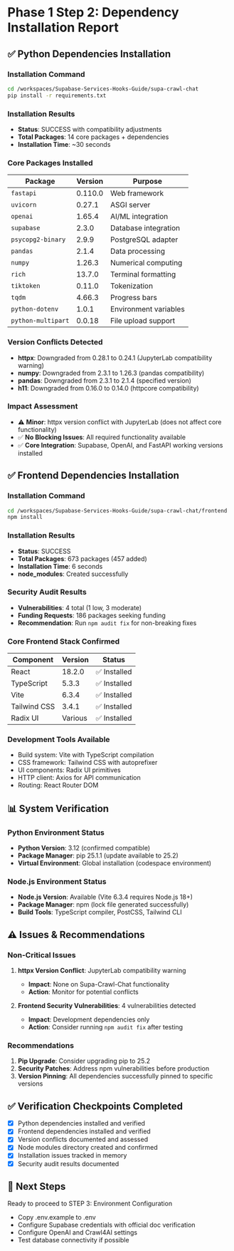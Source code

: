 # Phase 1 Step 2: Dependency Installation Report

## ✅ Python Dependencies Installation

### Installation Command
```bash
cd /workspaces/Supabase-Services-Hooks-Guide/supa-crawl-chat
pip install -r requirements.txt
```

### Installation Results
- **Status**: SUCCESS with compatibility adjustments
- **Total Packages**: 14 core packages + dependencies
- **Installation Time**: ~30 seconds

### Core Packages Installed
| Package | Version | Purpose |
|---------|---------|---------|
| `fastapi` | 0.110.0 | Web framework |
| `uvicorn` | 0.27.1 | ASGI server |
| `openai` | 1.65.4 | AI/ML integration |
| `supabase` | 2.3.0 | Database integration |
| `psycopg2-binary` | 2.9.9 | PostgreSQL adapter |
| `pandas` | 2.1.4 | Data processing |
| `numpy` | 1.26.3 | Numerical computing |
| `rich` | 13.7.0 | Terminal formatting |
| `tiktoken` | 0.11.0 | Tokenization |
| `tqdm` | 4.66.3 | Progress bars |
| `python-dotenv` | 1.0.1 | Environment variables |
| `python-multipart` | 0.0.18 | File upload support |

### Version Conflicts Detected
- **httpx**: Downgraded from 0.28.1 to 0.24.1 (JupyterLab compatibility warning)
- **numpy**: Downgraded from 2.3.1 to 1.26.3 (pandas compatibility)
- **pandas**: Downgraded from 2.3.1 to 2.1.4 (specified version)
- **h11**: Downgraded from 0.16.0 to 0.14.0 (httpcore compatibility)

### Impact Assessment
- ⚠️ **Minor**: httpx version conflict with JupyterLab (does not affect core functionality)
- ✅ **No Blocking Issues**: All required functionality available
- ✅ **Core Integration**: Supabase, OpenAI, and FastAPI working versions installed

## ✅ Frontend Dependencies Installation

### Installation Command
```bash
cd /workspaces/Supabase-Services-Hooks-Guide/supa-crawl-chat/frontend
npm install
```

### Installation Results
- **Status**: SUCCESS
- **Total Packages**: 673 packages (457 added)
- **Installation Time**: 6 seconds
- **node_modules**: Created successfully

### Security Audit Results
- **Vulnerabilities**: 4 total (1 low, 3 moderate)
- **Funding Requests**: 186 packages seeking funding
- **Recommendation**: Run `npm audit fix` for non-breaking fixes

### Core Frontend Stack Confirmed
| Component | Version | Status |
|-----------|---------|--------|
| React | 18.2.0 | ✅ Installed |
| TypeScript | 5.3.3 | ✅ Installed |
| Vite | 6.3.4 | ✅ Installed |
| Tailwind CSS | 3.4.1 | ✅ Installed |
| Radix UI | Various | ✅ Installed |

### Development Tools Available
- Build system: Vite with TypeScript compilation
- CSS framework: Tailwind CSS with autoprefixer
- UI components: Radix UI primitives
- HTTP client: Axios for API communication
- Routing: React Router DOM

## 📊 System Verification

### Python Environment Status
- **Python Version**: 3.12 (confirmed compatible)
- **Package Manager**: pip 25.1.1 (update available to 25.2)
- **Virtual Environment**: Global installation (codespace environment)

### Node.js Environment Status
- **Node.js Version**: Available (Vite 6.3.4 requires Node.js 18+)
- **Package Manager**: npm (lock file generated successfully)
- **Build Tools**: TypeScript compiler, PostCSS, Tailwind CLI

## ⚠️ Issues & Recommendations

### Non-Critical Issues
1. **httpx Version Conflict**: JupyterLab compatibility warning
   - **Impact**: None on Supa-Crawl-Chat functionality
   - **Action**: Monitor for potential conflicts

2. **Frontend Security Vulnerabilities**: 4 vulnerabilities detected
   - **Impact**: Development dependencies only
   - **Action**: Consider running `npm audit fix` after testing

### Recommendations
1. **Pip Upgrade**: Consider upgrading pip to 25.2
2. **Security Patches**: Address npm vulnerabilities before production
3. **Version Pinning**: All dependencies successfully pinned to specific versions

## ✅ Verification Checkpoints Completed
- [x] Python dependencies installed and verified
- [x] Frontend dependencies installed and verified  
- [x] Version conflicts documented and assessed
- [x] Node modules directory created and confirmed
- [x] Installation issues tracked in memory
- [x] Security audit results documented

## 🚦 Next Steps
Ready to proceed to STEP 3: Environment Configuration
- Copy .env.example to .env
- Configure Supabase credentials with official doc verification
- Configure OpenAI and Crawl4AI settings
- Test database connectivity if possible
